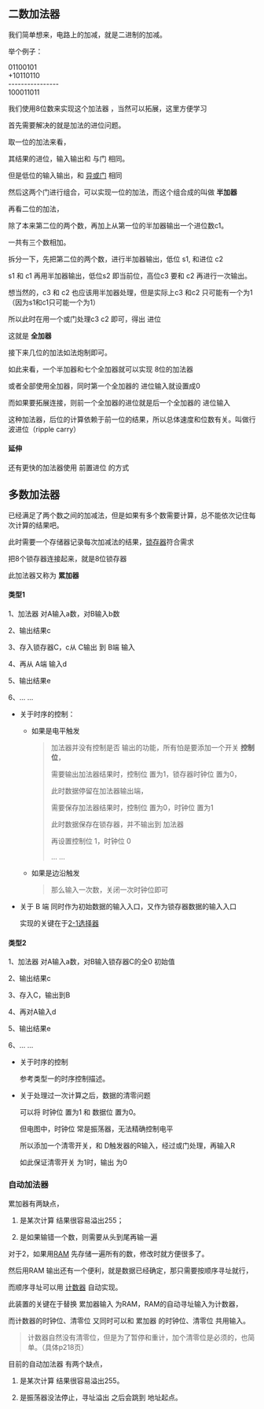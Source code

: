 ## 二数加法器

我们简单想来，电路上的加减，就是二进制的加减。  

举个例子：

  01100101​<br>+10110110​<br>----------------<br>100011011

我们使用8位数来实现这个加法器 ，当然可以拓展，这里方便学习



首先需要解决的就是加法的进位问题。  

取一位的加法来看，

其结果的进位，输入输出和 与门 相同。

但是低位的输入输出，和 [异或门](./电设备/电路升级2.md) 相同

然后这两个门进行组合，可以实现一位的加法，而这个组合成的叫做 **半加器**



再看二位的加法，

除了本来第二位的两个数，再加上从第一位的半加器输出一个进位数c1。

一共有三个数相加。  

拆分一下，先把第二位的两个数，进行半加器输出，低位 s1, 和进位 c2

s1 和 c1 再用半加器输出，低位s2 即当前位，高位c3 要和 c2 再进行一次输出。

想当然的，c3 和 c2 也应该用半加器处理，但是实际上c3 和c2 只可能有一个为1（因为s1和c1只可能一个为1）

所以此时在用一个或门处理c3 c2 即可，得出 进位

这就是 **全加器**



接下来几位的加法如法炮制即可。

如此来看，一个半加器和七个全加器就可以实现 8位的加法器

或者全部使用全加器，同时第一个全加器的 进位输入就设置成0

而如果要拓展连接，则前一个全加器的进位就是后一个全加器的 进位输入



这种加法器，后位的计算依赖于前一位的结果，所以总体速度和位数有关。叫做行波进位（ripple carry）

#### 延伸

还有更快的加法器使用 前置进位 的方式

## 多数加法器

已经满足了两个数之间的加减法，但是如果有多个数需要计算，总不能依次记住每次计算的结果吧。

此时需要一个存储器记录每次加减法的结果，[锁存器](./电设备/电路升级3.md)符合需求

把8个锁存器连接起来，就是8位锁存器



此加法器又称为 **累加器**

#### 类型1

1、加法器 对A输入a数，对B输入b数

2、输出结果c

3、存入锁存器C，c从 C输出 到 B端 输入

4、再从 A端 输入d

5、输出结果e 

6、... ...

- 关于时序的控制：

  - 如果是电平触发

    >加法器并没有控制是否 输出的功能，所有怕是要添加一个开关 **控制位**，
    >
    >需要输出加法器结果时，控制位 置为1，锁存器时钟位 置为0，
    >
    >此时数据停留在加法器输出端，
    >
    >需要保存加法器结果时，控制位 置为0，时钟位 置为1
    >
    >此时数据保存在锁存器，并不输出到 加法器
    >
    >再设置控制位 1，时钟位 0
    >
    >... ...

  - 如果是边沿触发

    > 那么输入一次数，关闭一次时钟位即可

- 关于 B 端 同时作为初始数据的输入入口，又作为锁存器数据的输入入口

  实现的关键在于[2-1选择器](./电设备/电路升级4.md)

#### 类型2

1、加法器 对A输入a数，对B输入锁存器C的全0 初始值

2、输出结果c

3、存入C，输出到B

4、再对A输入d

5、输出结果e

6、... ...

- 关于时序的控制

  参考类型一的时序控制描述。

- 关于处理过一次计算之后，数据的清零问题

  可以将 时钟位 置为1 和 数据位 置为0。

  但电图中，时钟位 常是振荡器，无法精确控制电平

  所以添加一个清零开关，和 D触发器的R输入，经过或门处理，再输入R

  如此保证清零开关 为1时，输出 为0



### 自动加法器

累加器有两缺点，

1. 是某次计算 结果很容易溢出255；

2. 是如果输错一个数，则需要从头到尾再输一遍



对于2，如果用[RAM](RAM.md) 先存储一遍所有的数，修改时就方便很多了。

然后用RAM 输出还有一个便利，就是数据已经确定，那只需要按顺序寻址就行，

而顺序寻址可以用 [计数器](计数器.md) 自动实现。



此装置的关键在于替换 累加器输入 为RAM，RAM的自动寻址输入为计数器，

而计数器的时钟位、清零位 又同时可以和 累加器 的时钟位、清零位 共用输入。

> 计数器自然没有清零位，但是为了暂停和重计，加个清零位是必须的，也简单。（具体p218页）



目前的自动加法器 有两个缺点，

1. 是某次计算 结果很容易溢出255。

2. 是振荡器没法停止，寻址溢出 之后会跳到 地址起点。



